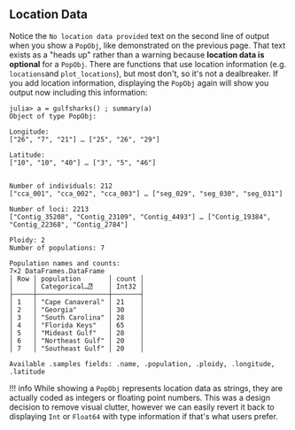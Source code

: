 ## Location Data

Notice the `No location data provided` text on the second line of output when you show a `PopObj`, like demonstrated on the previous page. That text exists as a "heads up" rather than a warning because **location data is optional** for a `PopObj`. There are functions that use location information (e.g. `locations`and `plot_locations`), but most don't, so it's not a dealbreaker. If you add location information, displaying the `PopObj` again will show you output now including this information:

```
julia> a = gulfsharks() ; summary(a)
Object of type PopObj:

Longitude:
["26", "7", "21"] … ["25", "26", "29"]

Latitude:
["10", "10", "40"] … ["3", "5", "46"]


Number of individuals: 212
["cca_001", "cca_002", "cca_003"] … ["seg_029", "seg_030", "seg_031"]

Number of loci: 2213
["Contig_35208", "Contig_23109", "Contig_4493"] … ["Contig_19384", "Contig_22368", "Contig_2784"]

Ploidy: 2
Number of populations: 7

Population names and counts:
7×2 DataFrames.DataFrame
│ Row │ population       │ count │
│     │ Categorical…⍰    │ Int32 │
├─────┼──────────────────┼───────┤
│ 1   │ "Cape Canaveral" │ 21    │
│ 2   │ "Georgia"        │ 30    │
│ 3   │ "South Carolina" │ 28    │
│ 4   │ "Florida Keys"   │ 65    │
│ 5   │ "Mideast Gulf"   │ 28    │
│ 6   │ "Northeast Gulf" │ 20    │
│ 7   │ "Southeast Gulf" │ 20    │

Available .samples fields: .name, .population, .ploidy, .longitude, .latitude
```



!!! info
    While showing a `PopObj` represents location data as strings, they are actually coded as integers or floating point numbers. This was a design decision to remove visual clutter, however we can easily revert it back to displaying `Int` or `Float64` with type information if that's what users prefer.